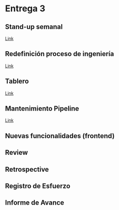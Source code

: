 # Entrega 3

## Stand-up semanal

[Link](https://github.com/fernandasecinaro/Diaz-RodriguezSotto-Secinaro/blob/develop/Entregas/Entrega%203/Stand-up%20semanal/Stand-up%20semanal.md)

## Redefinición proceso de ingeniería

[Link](https://github.com/fernandasecinaro/Diaz-RodriguezSotto-Secinaro/blob/develop/Entregas/Entrega%203/Redefinicion%20Proceso%20Ingenieria/Redefinición%20Proceso%20Ingenieria.md)

## Tablero

[Link](https://github.com/fernandasecinaro/Diaz-RodriguezSotto-Secinaro/tree/develop/Entregas/Entrega%203/Tablero)

## Mantenimiento Pipeline

[Link](https://github.com/fernandasecinaro/Diaz-RodriguezSotto-Secinaro/blob/develop/Entregas/Entrega%203/Mantenimiento%20Pipeline/Mantenimiento%20Pipeline.md)

## Nuevas funcionalidades (frontend)

## Review

## Retrospective

## Registro de Esfuerzo

## Informe de Avance
